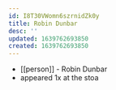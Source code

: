```yaml
---
id: I8T30VWomn6szrnidZk0y
title: Robin Dunbar
desc: ''
updated: 1639762693850
created: 1639762693850
---
```



- [[person]] - Robin Dunbar
- appeared 1x at the stoa
